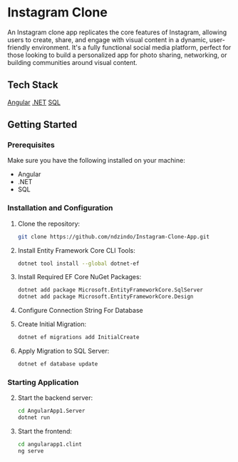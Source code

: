
# Instagram Clone

An Instagram clone app replicates the core features of Instagram, allowing users to create, share, and engage with visual content in a dynamic, user-friendly environment. It's a fully functional social media platform, perfect for those looking to build a personalized app for photo sharing, networking, or building communities around visual content.

## Tech Stack

[Angular](https://img.shields.io/badge/Angular-DD0031?style=for-the-badge&logo=angular&logoColor=white)
[.NET](https://img.shields.io/badge/.NET-512BD4?style=for-the-badge&logo=.net&logoColor=white)
[SQL](https://img.shields.io/badge/SQL-003B57?style=for-the-badge&logo=database&logoColor=white)

## Getting Started

### Prerequisites

Make sure you have the following installed on your machine:

- Angular
- .NET
- SQL

### Installation and Configuration

1. Clone the repository:

   ```bash
   git clone https://github.com/ndzindo/Instagram-Clone-App.git

2. Install Entity Framework Core CLI Tools:
    ```bash
    dotnet tool install --global dotnet-ef

3. Install Required EF Core NuGet Packages:
    ```bash
    dotnet add package Microsoft.EntityFrameworkCore.SqlServer
    dotnet add package Microsoft.EntityFrameworkCore.Design

4. Configure Connection String For Database

5. Create Initial Migration:
    ```bash
    dotnet ef migrations add InitialCreate

6. Apply Migration to SQL Server:
    ```bash
    dotnet ef database update

### Starting Application

    
2. Start the backend server:
    ```bash
    cd AngularApp1.Server
    dotnet run

3. Start the frontend:
    ```bash
    cd angularapp1.clint
    ng serve
